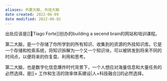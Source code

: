 ```yaml
---
aliases: 外置大脑, 外挂大脑
date created: 2022-06-09
date modified: 2022-08-02
---
```


出处应该是[[🧑Tiago Forte]]创办的building a secend brain的网站和培训课程。

第二大脑，是一个存储了你所学到的所有知识、收集到的资源的外挂知识库。它是一个存储和检索系统，将知识拆解为一个又一个知识块，可以被转发到将来不同的时间点，以便将来的你复盘、利用和思考。

第二大脑，也是数字化信息爆炸时代背景下，一个人想应对海量信息和大量任务的必然选择。是[[+ 工作和生活的效率体系建设|人+科技融合]]的必然选择。
